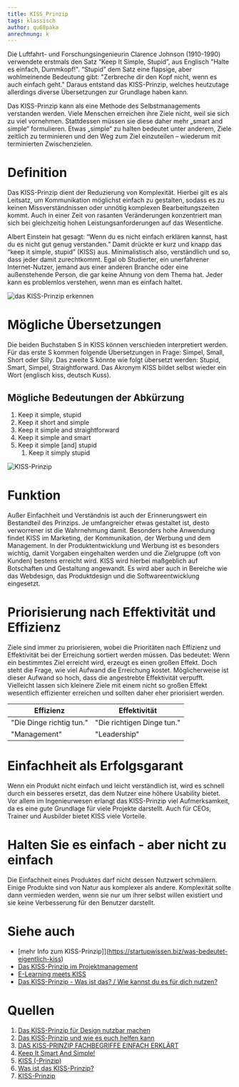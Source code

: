 ```yaml
---
title: KISS_Prinzip
tags: klassisch
author: qu68paka
anrechnung: k
---
```


Die Luftfahrt- und Forschungsingenieurin Clarence Johnson (1910-1990) verwendete erstmals den Satz “Keep It Simple, Stupid”, aus Englisch "Halte es einfach, Dummkopf!". “Stupid” dem Satz eine flapsige, aber wohlmeinende Bedeutung gibt: "Zerbreche dir den Kopf nicht, wenn es auch einfach geht." Daraus entstand das KISS-Prinzip, welches heutzutage allerdings diverse Übersetzungen zur Grundlage haben kann.

Das KISS-Prinzip kann als eine Methode des Selbstmanagements verstanden werden. Viele Menschen erreichen ihre Ziele nicht, weil sie sich zu viel vornehmen. Stattdessen müssen sie diese daher mehr „smart and simple“ formulieren. Etwas „simple“ zu halten bedeutet unter anderem, Ziele zeitlich zu terminieren und den Weg zum Ziel einzuteilen – wiederum mit terminierten Zwischenzielen.







# Definition

Das KISS-Prinzip dient der Reduzierung von Komplexität. Hierbei gilt es als Leitsatz, um Kommunikation möglichst einfach zu gestalten, sodass es zu keinen Missverständnissen oder unnötig komplexen Bearbeitungszeiten kommt. Auch in einer Zeit von rasanten Veränderungen konzentriert man sich bei gleichzeitig hohen Leistungsanforderungen auf das Wesentliche. 

Albert Einstein hat gesagt: “Wenn du es nicht einfach erklären kannst, hast du es nicht gut genug verstanden.” Damit drückte er kurz und knapp das “keep it simple, stupid” (KISS) aus.
Minimalistisch also, verständlich und so, dass jeder damit zurechtkommt. Egal ob Studierter, ein unerfahrener Internet-Nutzer, jemand aus einer anderen Branche oder eine außenstehende Person, die gar keine Ahnung von dem Thema hat. Jeder kann es problemlos verstehen, wenn man es einfach haltet.


![das KISS-Prinzip erkennen](KISS_Prinzip/kiss-prinzip.png)


# Mögliche Übersetzungen

Die beiden Buchstaben S in KISS können verschieden interpretiert werden. Für das erste S kommen folgende Übersetzungen in Frage: Simpel, Small, Short oder Silly. Das zweite S könnte wie folgt übersetzt werden: Stupid, Smart, Simpel, Straightforward. Das Akronym KISS bildet selbst wieder ein Wort (englisch kiss, deutsch Kuss). 

## Mögliche Bedeutungen der Abkürzung

1. Keep it simple, stupid
2. Keep it short and simple 
4. Keep it simple and straightforward 
4. Keep it simple and smart
5. Keep it simple [and] stupid
   1. Keep it simply stupid

![KISS-Prinzip](KISS_Prinzip/500_F_40606983_EcXZHtkebO0aRseXhnKldBZSuqTTCv7G.jpg)

# Funktion

Außer Einfachheit und Verständnis ist auch der Erinnerungswert ein Bestandteil des Prinzips. Je umfangreicher etwas gestaltet ist, desto verworrener ist die Wahrnehmung damit. Besonders hohe Anwendung findet KISS im Marketing, der Kommunikation, der Werbung und dem Management. In der Produktentwicklung und Werbung ist es besonders wichtig, damit Vorgaben eingehalten werden und die Zielgruppe (oft von Kunden) bestens erreicht wird. KISS wird hierbei maßgeblich auf Botschaften und Gestaltung angewandt. Es wird aber auch in Bereiche wie das Webdesign, das Produktdesign und die Softwareentwicklung eingesetzt.


# Priorisierung nach Effektivität und Effizienz
Ziele sind immer zu priorisieren, wobei die Prioritäten nach Effizienz und Effektivität bei der Erreichung sortiert werden müssen. Das bedeutet: Wenn ein bestimmtes Ziel erreicht wird, erzeugt es einen großen Effekt. Doch steht die Frage, wie viel Aufwand die Erreichung kostet. Möglicherweise ist dieser Aufwand so hoch, dass die angestrebte Effektivität verpufft. Vielleicht lassen sich kleinere Ziele mit einem nicht so großen Effekt wesentlich effizienter erreichen und sollten daher eher priorisiert werden.

| Effizienz                | Effektivität                |
| -------------------------| --------------------------- |
| "Die Dinge richtig tun." | "Die richtigen Dinge tun."  |
| "Management"             | "Leadership"                |


# Einfachheit als Erfolgsgarant

Wenn ein Produkt nicht einfach und leicht verständlich ist, wird es schnell durch ein besseres ersetzt, das dem Nutzer eine höhere Usability bietet. Vor allem im Ingenieurwesen erlangt das KISS-Prinzip viel Aufmerksamkeit, da es eine gute Grundlage für viele Projekte darstellt. Auch für CEOs, Trainer und Ausbilder bietet KISS viele Vorteile.


# Halten Sie es einfach - aber nicht zu einfach

Die Einfachheit eines Produktes darf nicht dessen Nutzwert schmälern. Einige Produkte sind von Natur aus komplexer als andere. Komplexität sollte dann vermieden werden, wenn sie nur um ihrer selbst willen existiert und sie keine Verbesserung für den Benutzer darstellt.


# Siehe auch
* [mehr Info zum KISS-Prinzip]](https://startupwissen.biz/was-bedeutet-eigentlich-kiss)
* [Das KISS-Prinzip im Projektmanagement](https://www.projektmagazin.de/glossarterm/kiss-prinzip)
* [E-Learning meets KISS](https://www.hklearning.ch/e-learning-meets-kiss/)
* [Das KISS-Prinzip - Was ist das? / Wie kannst du es für dich nutzen?](https://www.youtube.com/watch?v=9q_nI2AkpKI&ab_channel=PhilippevonHogendorf)


# Quellen

1. [Das KISS-Prinzip für Design nutzbar machen](https://www.twt.de/news/detail/management-summary-das-kiss-prinzip-fuer-design-nutzbar-machen.html)
2. [Das KISS-Prinzip und wie es euch helfen kann](https://www.selbstaendig-im-netz.de/usability/das-kiss-prinzip-und-wie-es-euch-helfen-kann/)
3. [DAS KISS-PRINZIP FACHBEGRIFFE EINFACH ERKLÄRT](https://www.arocom.de/fachbegriffe/projektmanagement/kiss-prinzip)
4. [Keep It Smart And Simple!](https://www.upgreat.de/keep-it-smart-and-simple-2943/)
5. [KISS (-Prinzip)](https://onma.de/online-marketing-lexikon/kiss-prinzip/)
6. [Was ist das KISS-Prinzip?](https://t2informatik.de/wissen-kompakt/kiss-prinzip/)
7. [KISS-Prinzip](https://stock.adobe.com/de/images/kiss-prinzip/40606983?as_campaign=ftmigration2&as_channel=dpcft&as_campclass=brand&as_source=ft_web&as_camptype=acquisition&as_audience=users&as_content=closure_asset-detail-page)

